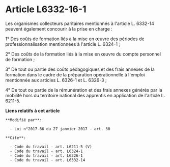 # Article L6332-16-1

Les organismes collecteurs paritaires mentionnés à l'article L. 6332-14 peuvent également concourir à la prise en charge : 

1° Des coûts de formation liés à la mise en œuvre des périodes de professionnalisation mentionnées à l'article L. 6324-1 ; 

2° Des coûts de la formation liés à la mise en œuvre du compte personnel de formation ; 

3° De tout ou partie des coûts pédagogiques et des frais annexes de la formation dans le cadre de la préparation
opérationnelle à l'emploi mentionnée aux articles L. 6326-1 et L. 6326-3 ; 

4° De tout ou partie de la rémunération et des frais annexes générés par la mobilité hors du territoire national des
apprentis en application de l'article L. 6211-5.

**Liens relatifs à cet article**

	**Modifié par**:

	  - Loi n°2017-86 du 27 janvier 2017 - art. 30

	**Cite**:

	  - Code du travail - art. L6211-5 (V)
	  - Code du travail - art. L6324-1
	  - Code du travail - art. L6326-1
	  - Code du travail - art. L6332-14
